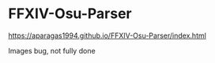# FFXIV-Osu-Parser
https://aparagas1994.github.io/FFXIV-Osu-Parser/index.html

Images bug, not fully done
